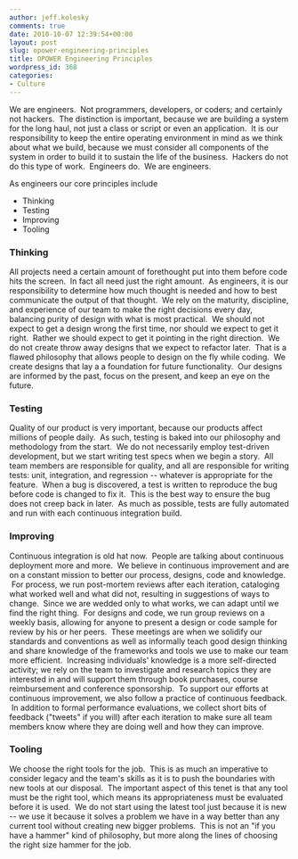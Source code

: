 ```yaml
---
author: jeff.kolesky
comments: true
date: 2010-10-07 12:39:54+00:00
layout: post
slug: opower-engineering-principles
title: OPOWER Engineering Principles
wordpress_id: 368
categories:
- Culture
---
```


We are engineers.  Not programmers, developers, or coders; and certainly not hackers.  The distinction is important, because we are building a system for the long haul, not just a class or script or even an application.  It is our responsibility to keep the entire operating environment in mind as we think about what we build, because we must consider all components of the system in order to build it to sustain the life of the business.  Hackers do not do this type of work.  Engineers do.  We are engineers.

As engineers our core principles include

  * Thinking
  * Testing
  * Improving
  * Tooling

### Thinking

All projects need a certain amount of forethought put into them before code hits the screen.  In fact all need just the right amount.  As engineers, it is our responsibility to determine how much thought is needed and how to best communicate the output of that thought.  We rely on the maturity, discipline, and experience of our team to make the right decisions every day, balancing purity of design with what is most practical.  We should not expect to get a design wrong the first time, nor should we expect to get it right.  Rather we should expect to get it pointing in the right direction.  We do not create throw away designs that we expect to refactor later.  That is a flawed philosophy that allows people to design on the fly while coding.  We create designs that lay a a foundation for future functionality.  Our designs are informed by the past, focus on the present, and keep an eye on the future.

### Testing

Quality of our product is very important, because our products affect millions of people daily.  As such, testing is baked into our philosophy and methodology from the start.  We do not necessarily employ test-driven development, but we start writing test specs when we begin a story.  All team members are responsible for quality, and all are responsible for writing tests: unit, integration, and regression -- whatever is appropriate for the feature.  When a bug is discovered, a test is written to reproduce the bug before code is changed to fix it.  This is the best way to ensure the bug does not creep back in later.  As much as possible, tests are fully automated and run with each continuous integration build.

### Improving

Continuous integration is old hat now.  People are talking about continuous deployment more and more.  We believe in continuous improvement and are on a constant mission to better our process, designs, code and knowledge.  For process, we run post-mortem reviews after each iteration, cataloging what worked well and what did not, resulting in suggestions of ways to change.  Since we are wedded only to what works, we can adapt until we find the right thing.  For designs and code, we run group reviews on a weekly basis, allowing for anyone to present a design or code sample for review by his or her peers.  These meetings are when we solidify our standards and conventions as well as informally teach good design thinking and share knowledge of the frameworks and tools we use to make our team more efficient.  Increasing individuals' knowledge is a more self-directed activity; we rely on the team to investigate and research topics they are interested in and will support them through book purchases, course reimbursement and conference sponsorship.  To support our efforts at continuous improvement, we also follow a practice of continuous feedback.  In addition to formal performance evaluations, we collect short bits of feedback ("tweets" if you will) after each iteration to make sure all team members know where they are doing well and how they can improve.

### Tooling

We choose the right tools for the job.  This is as much an imperative to consider legacy and the team's skills as it is to push the boundaries with new tools at our disposal.  The important aspect of this tenet is that any tool must be the right tool, which means its appropriateness must be evaluated before it is used.  We do not start using the latest tool just because it is new -- we use it because it solves a problem we have in a way better than any current tool without creating new bigger problems.  This is not an "if you have a hammer" kind of philosophy, but more along the lines of choosing the right size hammer for the job.
